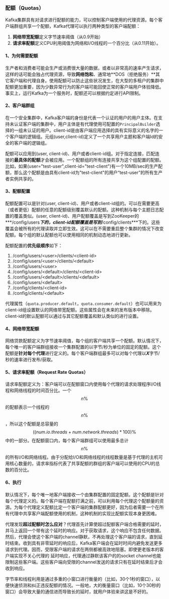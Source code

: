### 配额（Quotas）

Kafka集群具有对请求进行配额的能力，可以控制客户端使用的代理资源。每个客户端群组共享一个配额，Kafka代理可以执行两种类型的客户端配额：

1. **网络带宽配额**定义字节速率阈值（从0.9开始）
2. **请求率配额**定义CPU利用阈值为网络和I/O线程的一个百分比（从0.11开始）。

#### 1、为何需要配额

生产者和消费者可能会生产或消费很大量的数据，或者以非常高的速率产生请求，这样的话可能会独占代理资源，导致**网络饱和**、通常地**DOS（拒绝服务）**其它客户端和代理自身。使用配额可以防止这些状况发生，在大型的多租户的集群中配额更加重要，因为少数异常行为的客户端可能回使正常的客户端用户体验降低。事实上，运行Kafka为一个服务时，配额还可以根据约定进行API限制。

#### 2、客户端群组

在一个安全集群中，Kafka客户端的身份是代表一个认证的用户的用户主体。在支持未认证客户端的集群中，用户主体是有代理使用可配置的`PrincipalBuilder`选择的一组未认证的用户。client-id是由客户端应用选择的具有实际意义的名字的一个客户端的逻辑组。元组(user,client-id)定义了一个共享用户主题和客户端Id的安全的客户端的逻辑组。

配额可以应用到(user, client-id)、用户或者client-id组。对于指定连接，匹配连接的**最具体的配额**才会被应用。一个配额组的所有连接共享为这个组配置的配额。比如，如果(user="test-user",client-id="test-client")有一个10MB/sec的生产配额，那么这个配额是由具有client-id为"test-client"的用户“test-user”的所有生产者实例共享的。

#### 3、配额配置

配额配置可以是针对(user, client-id)、用户或者client-id组的。可以在需要更高（或者更低）配额的任意的配额级别覆盖默认的配额。这种机制与每个主题日志配置的覆盖类似。(user, client-id)、用户配额覆盖是写到ZooKeeper的***/config/users***下的，client-id配额覆盖是写到***/config/clients***下的。这些覆盖会被所有的代理读取并立即生效。这可以在不需要重启整个集群的情况下改变配额。每个组的默认配额也可以使用相同的机制动态地进行更新。

配额配置的**优先级顺序**如下：

1. /config/users/<user&gt;/clients/<client-id&gt;
2. /config/users/<user&gt;/clients/<default&gt;
3. /config/users/<user&gt;
4. /config/users/<default&gt;/clients/<client-id&gt;
5. /config/users/<default&gt;/clients/<default&gt;
6. /config/users/<default&gt;
7. /config/clients/<client-id&gt;
8. /config/clients/<default&gt;

代理属性（`quota.producer.default`，`quota.consumer.default`）也可以用来为client-id组设置默认的网络带宽配额。这些属性会在未来的发布版本中移除。client-id的默认配额可以通过与其它配额覆盖和默认类似的进行设置。

#### 4、网络带宽配额

网络贷款配额定义为字节速率阈值，每个组的客户端共享一个配额。默认情况下，每个唯一的客户端群组接收一个集群配置的以字节/秒为单位的固定的配额。这个配额是**针对每个代理**进行定义的。每个客户端群组最多可以对每个代理以***X***字节/秒的速率进行发布/获取。

#### 5、请求率配额（Request Rate Quotas）

请求率配额定义为：客户端可以在配额窗口内使用每个代理的请求处理程序I/O线程和网络线程的时间百分比。一个 $$n\%$$ 的配额表示一个线程的 $$n\%$$ ，所以这个配额是总容量的 $$((num.io.threads + num.network.threads) * 100) \%$$ 中的一部分。在配额窗口内，每个客户端群组可以使用最多总计 $$n\%$$ 的所有I/O和网络线程。由于分配给I/O和网络线程的线程数量是基于代理的主机可用核心数量的，请求率指标代表了共享配额的群组的客户端可以使用的CPU的总数的百分比。

#### 6、执行

默认情况下，每个唯一地客户端接收一个由集群配置的固定配额。这个配额是针对每个代理定义的。每个客户端在配额打满之前，可以利用每个代理这个配额量的资源。为每个代理定义配额比定一个客户端的集群配额更好，因为后者需要一个在所有代理中共享客户端配额使用的机制，这种机制的实现比配额实现本身更困难。

代理发现**超过配额时怎么应对**？代理首先计算使超过配额客户端合格需要的延时，并马上返回一个带有这个延时的响应。对于获取请求，这个响应不包含任何数据。然后，代理会使这个客户端的channel静默，不再处理这个客户端的请求，直到延时结束。收到具有非零延时的响应后，Kafka客户端会在延时时间内避免发送更多请求到代理。因而，受限客户端的请求在两侧都被高效地阻塞。即使更老版本的客户端实现不关心代理的 延时响应，代理通过静默该客户的的socket channel也能限制这些客户端。这些客户端向受限的channel发送的请求只有在延时结束后才会收到响应。

字节率和线程利用是通过多重的小窗口进行衡量的（比如，30个1秒的窗口），以便快速侦测和纠正违反配额的情况。一般地，大的衡量窗口（比如，10个30秒的窗口）会导致大量的通信进而导致长的延时，就用户体验来讲这是不好的。